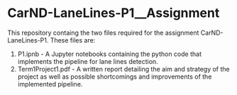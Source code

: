 # CarND-LaneLines-P1__Assignment

This repository containg the two files required for the assignment CarND-LaneLines-P1. These files are:

1. P1.ipnb - A Jupyter notebooks containing the python code that implements the pipeline for lane lines detection.
2. Term1Project1.pdf - A written report detailing the aim and strategy of the project as well as possible shortcomings and improvements of the implemented pipeline.
